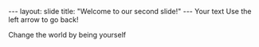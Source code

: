 --- layout: slide title: 
"Welcome to our second slide!" --- 
Your text Use the left arrow to go back!

Change the world by being yourself
